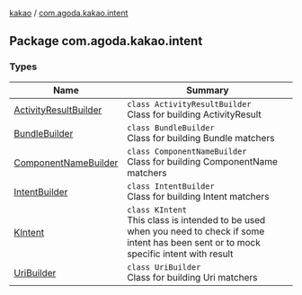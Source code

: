 [kakao](../index.md) / [com.agoda.kakao.intent](./index.md)

## Package com.agoda.kakao.intent

### Types

| Name | Summary |
|---|---|
| [ActivityResultBuilder](-activity-result-builder/index.md) | `class ActivityResultBuilder`<br>Class for building ActivityResult |
| [BundleBuilder](-bundle-builder/index.md) | `class BundleBuilder`<br>Class for building Bundle matchers |
| [ComponentNameBuilder](-component-name-builder/index.md) | `class ComponentNameBuilder`<br>Class for building ComponentName matchers |
| [IntentBuilder](-intent-builder/index.md) | `class IntentBuilder`<br>Class for building Intent matchers |
| [KIntent](-k-intent/index.md) | `class KIntent`<br>This class is intended to be used when you need to check if some intent has been sent or to mock specific intent with result |
| [UriBuilder](-uri-builder/index.md) | `class UriBuilder`<br>Class for building Uri matchers |
